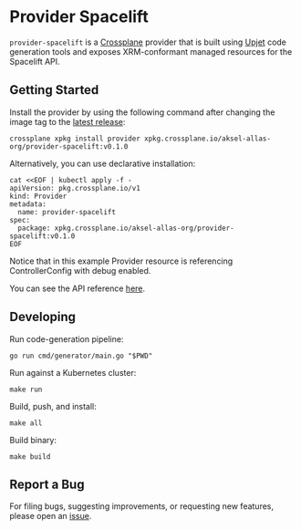 # Provider Spacelift

`provider-spacelift` is a [Crossplane](https://crossplane.io/) provider that
is built using [Upjet](https://github.com/crossplane/upjet) code
generation tools and exposes XRM-conformant managed resources for the
Spacelift API.

## Getting Started

Install the provider by using the following command after changing the image tag
to the [latest release](https://marketplace.upbound.io/providers/aksel-allas-org/provider-spacelift):
```
crossplane xpkg install provider xpkg.crossplane.io/aksel-allas-org/provider-spacelift:v0.1.0
```

Alternatively, you can use declarative installation:
```
cat <<EOF | kubectl apply -f -
apiVersion: pkg.crossplane.io/v1
kind: Provider
metadata:
  name: provider-spacelift
spec:
  package: xpkg.crossplane.io/aksel-allas-org/provider-spacelift:v0.1.0
EOF
```

Notice that in this example Provider resource is referencing ControllerConfig with debug enabled.

You can see the API reference [here](https://doc.crds.dev/github.com/aksel-allas-org/provider-spacelift).

## Developing

Run code-generation pipeline:
```console
go run cmd/generator/main.go "$PWD"
```

Run against a Kubernetes cluster:

```console
make run
```

Build, push, and install:

```console
make all
```

Build binary:

```console
make build
```

## Report a Bug

For filing bugs, suggesting improvements, or requesting new features, please
open an [issue](https://github.com/aksel-allas-org/provider-spacelift/issues).
